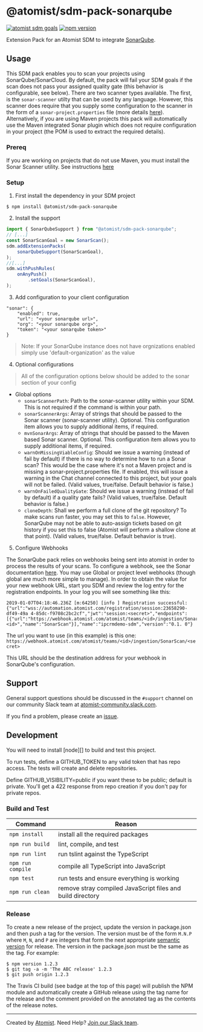 # @atomist/sdm-pack-sonarqube

[![atomist sdm goals](http://badge.atomist.com/T29E48P34/atomist/sdm-pack-sonarqube/4587b3f5-9c80-4fa9-a978-79e2daf89e56)](https://app.atomist.com/workspace/T29E48P34)
[![npm version](https://img.shields.io/npm/v/@atomist/sdm-pack-sonarqube.svg)](https://www.npmjs.com/package/@atomist/sdm-pack-sonarqube)

Extension Pack for an Atomist SDM to integrate [SonarQube](https://www.sonarqube.org).

## Usage
This SDM pack enables you to scan your projects using SonarQube/SonarCloud.  By default, the pack will fail your SDM goals if the scan does not pass your assigned quality gate (this behavior is configurable, see below).  There are two scanner types available.  The first, is the `sonar-scanner` utilty that can be used by any language.  However, this scanner does require that you supply some configuration to the scanner in the form of a `sonar-project.properties` file (more details [here](https://docs.sonarqube.org/display/SCAN/Analyzing+with+SonarQube+Scanner)).  Alternatively, if you are using Maven projects this pack will automatically use the Maven integrated Sonar plugin which does not require configuration in your project (the POM is used to extract the required details).

### Prereq
If you are working on projects that do not use Maven, you must install the Sonar Scanner utility.  See instructions [here](https://docs.sonarqube.org/display/SCAN/Analyzing+with+SonarQube+Scanner)

### Setup
1. First install the dependency in your SDM project

```
$ npm install @atomist/sdm-pack-sonarqube
```

2. Install the support

```ts
import { SonarQubeSupport } from "@atomist/sdm-pack-sonarqube";
// [...]
const SonarScanGoal = new SonarScan();
sdm.addExtensionPacks(
    sonarQubeSupport(SonarScanGoal),
);
//[...]
sdm.withPushRules(
    onAnyPush()
        .setGoals(SonarScanGoal),
);
```

3. Add configuration to your client configuration

```
"sonar": {
    "enabled": true,
    "url": "<your sonarqube url>",
    "org": "<your sonarqube org>",
    "token": "<your sonarqube token>"
}
```

> Note: If your SonarQube instance does not have orgnizations enabled simply use 'default-organization' as the value

4. Optional configurations

> All of the configuration options below should be added to the sonar section of your config

* Global options
  * `sonarScannerPath`: Path to the sonar-scanner utility within your SDM.  This is not required if the command is within your path. 
  * `sonarScannerArgs`: Array of strings that should be passed to the Sonar scanner (sonar-scanner utility).  Optional.  This configuration item allows you to supply additional items, if required.
  * `mvnSonarArgs`: Array of strings that should be passed to the Maven based Sonar scanner.  Optional.  This configuration item allows you to supply additional items, if required.
  * `warnOnMissingViableConfig`: Should we issue a warning (instead of fail by default) if there is no way to determine how to run a Sonar scan?  This would be the case where it's not a Maven project and is missing a sonar-project.properties file.  If enabled, this will issue a warning in the Chat channel connected to this project, but your goals will not be failed. (Valid values, true/false.  Default behavior is false.)
  * `warnOnFailedQualityGate`: Should we issue a warning (instead of fail by default) if a quality gate fails? (Valid values, true/false.  Default behavior is false.)
  * `cloneDepth`: Shall we perform a full clone of the git repository?  To make scans run faster, you may set this to `false`.  However, SonarQube may not be able to auto-assign tickets based on git history if you set this to false (Atomist will perform a shallow clone at that point).  (Valid values, true/false.  Default behavior is true).

5. Configure Webhooks

The SonarQube pack relies on webhooks being sent into atomist in order to process the results of your scans.  To configure a webhook, see the Sonar documentation [here](https://docs.sonarqube.org/latest/project-administration/webhooks/).  You may use Global or project level webhooks (though global are much more simple to manage).  In order to obtain the value for your new webhook URL, start you SDM and review the log entry for the registration endpoints.  In your log you will see something like this:

```
2019-01-07T04:18:46.236Z [m:64250] [info ] Registration successful: {"url":"wss://automation.atomist.com/registration/session:23658290-df49-49a 4-85dc-f9708c2bc2cf","jwt":"session:<secret>","endpoints":[{"url":"https://webhook.atomist.com/atomist/teams/<id>/ingestion/SonarScan/<secret>","team_id":"<id>","name":"SonarScan"}],"name":"ipcrmdemo-sdm","version":"0.1. 0"}
```

The url you want to use (in this example) is this one: `https://webhook.atomist.com/atomist/teams/<id>/ingestion/SonarScan/<secret>`

This URL should be the destination address for your webhook in SonarQube's configuration.


## Support

General support questions should be discussed in the `#support`
channel on our community Slack team
at [atomist-community.slack.com][slack].

If you find a problem, please create an [issue][].

[issue]: https://github.com/atomist/automation-client-ts/issues

## Development

You will need to install [node][] to build and test this project.

To run tests, define a GITHUB_TOKEN to any valid token that has repo access. The tests
will create and delete repositories.

Define GITHUB_VISIBILITY=public if you want these to be public; default is private.
You'll get a 422 response from repo creation if you don't pay for private repos.

### Build and Test

Command | Reason
------- | ------
`npm install` | install all the required packages
`npm run build` | lint, compile, and test
`npm run lint` | run tslint against the TypeScript
`npm run compile` | compile all TypeScript into JavaScript
`npm test` | run tests and ensure everything is working
`npm run clean` | remove stray compiled JavaScript files and build directory

### Release

To create a new release of the project, update the version in
package.json and then push a tag for the version.  The version must be
of the form `M.N.P` where `M`, `N`, and `P` are integers that form the
next appropriate [semantic version][semver] for release.  The version
in the package.json must be the same as the tag.  For example:

[semver]: http://semver.org

```
$ npm version 1.2.3
$ git tag -a -m 'The ABC release' 1.2.3
$ git push origin 1.2.3
```

The Travis CI build (see badge at the top of this page) will publish
the NPM module and automatically create a GitHub release using the tag
name for the release and the comment provided on the annotated tag as
the contents of the release notes.

---

Created by [Atomist][atomist].
Need Help?  [Join our Slack team][slack].

[atomist]: https://atomist.com/ (Atomist - Development Automation)
[slack]: https://join.atomist.com/ (Atomist Community Slack)
